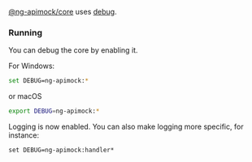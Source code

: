 [@ng-apimock/core](https://github.com/ng-apimock/core) uses [debug](https://www.npmjs.com/package/debug).

### Running
You can debug the core by enabling it.

For Windows:
```bash
set DEBUG=ng-apimock:*
```
or macOS
```bash
export DEBUG=ng-apimock:*
```

Logging is now enabled. You can also make logging more specific, for instance:
```
set DEBUG=ng-apimock:handler*
```
